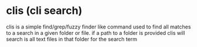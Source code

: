 # clis (cli search)
clis is a simple find/grep/fuzzy finder like command used to find all matches to a search in a given folder or file.
if a path to a folder is provided clis will search is all text files in that folder for the search term

